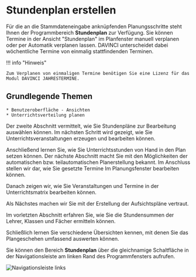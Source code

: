 # Stundenplan erstellen

Für die an die Stammdateneingabe anknüpfenden Planungsschritte steht Ihnen der Programmbereich **Stundenplan** zur Verfügung. Sie können Termine in der Ansicht "Stundenplan" im Planfenster manuell verplanen oder per Automatik verplanen lassen. DAVINCI unterscheidet dabei wöchentliche Termine von einmalig stattfindenden Terminen.

!!! info "Hinweis"

    Zum Verplanen von einmaligen Termine benötigen Sie eine Lizenz für das Modul DAVINCI JAHRESTERMINE.

## Grundlegende Themen

    * Benutzeroberfläche - Ansichten
    * Unterrichtsverteilung planen

Der zweite Abschnitt vermittelt, wie Sie Stundenpläne zur Bearbeitung auswählen können. Im nächsten Schritt wird gezeigt, wie Sie Unterrichtsveranstaltungen erzeugen und bearbeiten können.

Anschließend lernen Sie, wie Sie Unterrichtsstunden von Hand in den Plan setzen können. Der nächste Abschnitt macht Sie mit den Möglichkeiten der automatischen bzw. teilautomatischen Planerstellung bekannt. Im Anschluss stellen wir dar, wie Sie gesetzte Termine Im Planungsfenster bearbeiten können.

Danach zeigen wir, wie Sie Veranstaltungen und Termine in der Unterrichtsmatrix bearbeiten können.

Als Nächstes machen wir Sie mit der Erstellung der Aufsichtspläne vertraut.

Im vorletzten Abschnitt erfahren Sie, wie Sie die Stundensummen der Lehrer, Klassen und Fächer ermitteln können.

Schließlich lernen Sie verschiedene Übersichten kennen, mit denen Sie das Plangeschehen umfassend auswerten können.

Sie können den Bereich **Stundenplan** über die gleichnamige Schaltfläche in der Navigationsleiste am linken Rand des Programmfensters aufrufen.

![Navigationsleiste links](/assets/images/Aufruf.STUNDENPLAN.png)
